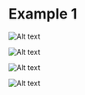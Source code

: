 Example 1
=======================

![Alt text](example_1/png/homework.png-1 "Page 1")

![Alt text](example_1/png/homework.png-2 "Page 2")

![Alt text](example_1/png/homework.png-3 "Page 3")

![Alt text](example_1/png/homework.png-4 "Page 4")

